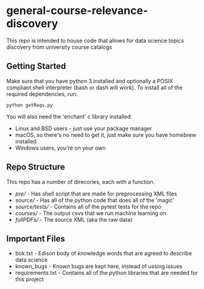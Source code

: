 # general-course-relevance-discovery
This repo is intended to house code that allows for data science topics discovery from university course catalogs

## Getting Started
Make sure that you have python 3 installed and optionally a POSIX compliant shell interpreter (bash or dash will work).
To install all of the required dependencies, run:
```
python getReqs.py
```

You will also need the 'enchant' c library installed:
* Linux and BSD users - just use your package manager
* macOS, so there's no need to get it, just make sure you have homebrew installed
* Windows users, you're on your own

## Repo Structure

This repo has a number of direcories, each with a function.
* *pre/* - Has shell script that are made for preprocessing XML files
* *source/* - Has all of the python code that does all of the 'magic'
* *source/tests/* - Contains all of the pytest tests for the repo
* *courses/* - The output csvs that we run machine learning on
* *fullPDFs/* - The source XML (aka the raw data)

## Important Files

* bok.txt - Edison body of knowledge words that are agreed to describe data science
* known\_bugs - Known bugs are kept here, instead of ussing issues
* requirements.txt - Contains all of the python libraries that are needed for this project
